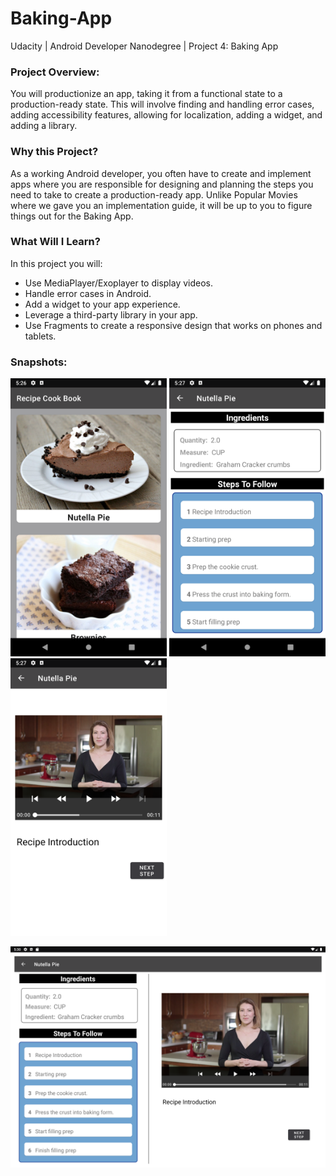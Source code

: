 # Baking-App
Udacity | Android Developer Nanodegree | Project 4: Baking App

### Project Overview:
You will productionize an app, taking it from a functional state to a production-ready state.
This will involve finding and handling error cases, adding accessibility features, allowing for localization,
adding a widget, and adding a library.

### Why this Project?
As a working Android developer, you often have to create and implement apps where you are responsible for designing
and planning the steps you need to take to create a production-ready app. Unlike Popular Movies where we gave you an
implementation guide, it will be up to you to figure things out for the Baking App.

### What Will I Learn?
In this project you will:
- Use MediaPlayer/Exoplayer to display videos.
- Handle error cases in Android.
- Add a widget to your app experience.
- Leverage a third-party library in your app.
- Use Fragments to create a responsive design that works on phones and tablets.

### Snapshots:

<img src="app-snapshots/Screenshot_1.png" width=250>  <img src="app-snapshots/Screenshot_2.png" width=250> <img src="app-snapshots/Screenshot_3.png" width=250>

<img src="app-snapshots/Screenshot_4.png" width=600>
